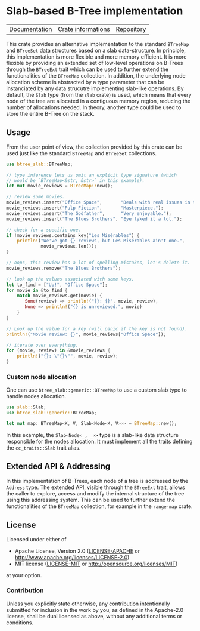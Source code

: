 # Slab-based B-Tree implementation

<table><tr>
	<td><a href="https://docs.rs/btree-slab">Documentation</a></td>
	<td><a href="https://crates.io/crates/btree-slab">Crate informations</a></td>
	<td><a href="https://github.com/timothee-haudebourg/btree-slab">Repository</a></td>
</tr></table>

This crate provides an alternative implementation to
the standard `BTreeMap` and `BTreeSet` data structures
based on a slab data-structure.
In principle,
this implementation is more flexible and more memory efficient.
It is more flexible by providing an extended set of
low-level operations on B-Trees through the `BTreeExt` trait which can be used
to further extend the functionalities of the `BTreeMap` collection.
In addition,
the underlying node allocation scheme is abstracted by a type parameter
that can be instanciated by any data strucutre
implementing slab-like operations.
By default,
the `Slab` type (from the `slab` crate) is used,
which means that every node of the tree are allocated in a contiguous memory region,
reducing the number of allocations needed.
In theory, another type could be used to store the entire B-Tree on the stack.

## Usage

From the user point of view,
the collection provided by this crate can be used just like
the standard `BTreeMap` and `BTreeSet` collections.
```rust
use btree_slab::BTreeMap;

// type inference lets us omit an explicit type signature (which
// would be `BTreeMap<&str, &str>` in this example).
let mut movie_reviews = BTreeMap::new();

// review some movies.
movie_reviews.insert("Office Space",       "Deals with real issues in the workplace.");
movie_reviews.insert("Pulp Fiction",       "Masterpiece.");
movie_reviews.insert("The Godfather",      "Very enjoyable.");
movie_reviews.insert("The Blues Brothers", "Eye lyked it a lot.");

// check for a specific one.
if !movie_reviews.contains_key("Les Misérables") {
    println!("We've got {} reviews, but Les Misérables ain't one.",
             movie_reviews.len());
}

// oops, this review has a lot of spelling mistakes, let's delete it.
movie_reviews.remove("The Blues Brothers");

// look up the values associated with some keys.
let to_find = ["Up!", "Office Space"];
for movie in &to_find {
    match movie_reviews.get(movie) {
       Some(review) => println!("{}: {}", movie, review),
       None => println!("{} is unreviewed.", movie)
    }
}

// Look up the value for a key (will panic if the key is not found).
println!("Movie review: {}", movie_reviews["Office Space"]);

// iterate over everything.
for (movie, review) in &movie_reviews {
    println!("{}: \"{}\"", movie, review);
}
```

### Custom node allocation

One can use `btree_slab::generic::BTreeMap` to
use a custom slab type to handle nodes allocation.

```rust
use slab::Slab;
use btree_slab::generic::BTreeMap;

let mut map: BTreeMap<K, V, Slab<Node<K, V>>> = BTreeMap::new();
```

In this example,
the `Slab<Node<_, _>>` type is a slab-like data structure responsible for the nodes allocation.
It must implement all the traits defining the `cc_traits::Slab` trait alias.

## Extended API & Addressing

In this implementation of B-Trees, each node of a tree is addressed
by the `Address` type.
The extended API, visible through the `BTreeExt` trait,
allows the caller to explore, access and modify the
internal structure of the tree using this addressing system.
This can be used to further extend the functionalities of the `BTreeMap` collection,
for example in the `range-map` crate.

## License

Licensed under either of

 * Apache License, Version 2.0 ([LICENSE-APACHE](LICENSE-APACHE) or http://www.apache.org/licenses/LICENSE-2.0)
 * MIT license ([LICENSE-MIT](LICENSE-MIT) or http://opensource.org/licenses/MIT)

at your option.

### Contribution

Unless you explicitly state otherwise, any contribution intentionally submitted
for inclusion in the work by you, as defined in the Apache-2.0 license, shall be dual licensed as above, without any
additional terms or conditions.

